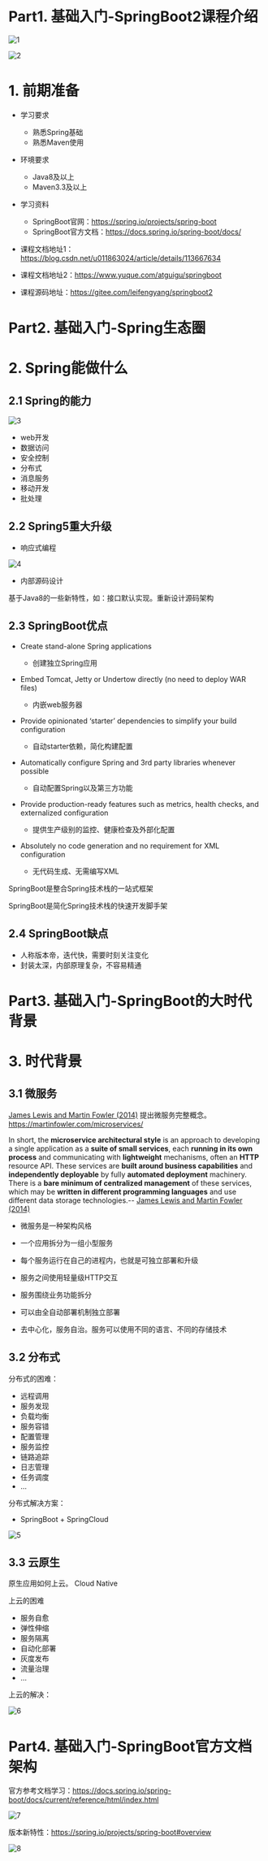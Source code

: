 # Part1. 基础入门-SpringBoot2课程介绍

![1](https://raw.githubusercontent.com/Novak666/Learning-working-skill/main/SpringBoot2/2021.06.27/pics/1.png)

![2](https://raw.githubusercontent.com/Novak666/Learning-working-skill/main/SpringBoot2/2021.06.27/pics/2.png)

# 1. 前期准备

+ 学习要求
  + 熟悉Spring基础
  + 熟悉Maven使用

+ 环境要求
  + Java8及以上
  + Maven3.3及以上

+ 学习资料
  + SpringBoot官网：https://spring.io/projects/spring-boot
  + SpringBoot官方文档：https://docs.spring.io/spring-boot/docs/

+ 课程文档地址1：https://blog.csdn.net/u011863024/article/details/113667634
+ 课程文档地址2：https://www.yuque.com/atguigu/springboot
+ 课程源码地址：https://gitee.com/leifengyang/springboot2

# Part2. 基础入门-Spring生态圈

# 2. Spring能做什么

## 2.1 Spring的能力

![3](https://raw.githubusercontent.com/Novak666/Learning-working-skill/main/SpringBoot2/2021.06.27/pics/3.png)

- web开发
- 数据访问
- 安全控制
- 分布式
- 消息服务
- 移动开发
- 批处理

## 2.2 Spring5重大升级

+ 响应式编程

![4](https://raw.githubusercontent.com/Novak666/Learning-working-skill/main/SpringBoot2/2021.06.27/pics/4.png)

+ 内部源码设计

基于Java8的一些新特性，如：接口默认实现。重新设计源码架构

## 2.3 SpringBoot优点

+ Create stand-alone Spring applications
  + 创建独立Spring应用

+ Embed Tomcat, Jetty or Undertow directly (no need to deploy WAR files)
  + 内嵌web服务器

+ Provide opinionated ‘starter’ dependencies to simplify your build configuration
  + 自动starter依赖，简化构建配置

+ Automatically configure Spring and 3rd party libraries whenever possible
  + 自动配置Spring以及第三方功能

+ Provide production-ready features such as metrics, health checks, and externalized configuration
  + 提供生产级别的监控、健康检查及外部化配置

+ Absolutely no code generation and no requirement for XML configuration
  + 无代码生成、无需编写XML

SpringBoot是整合Spring技术栈的一站式框架

SpringBoot是简化Spring技术栈的快速开发脚手架

## 2.4 SpringBoot缺点

+ 人称版本帝，迭代快，需要时刻关注变化
+ 封装太深，内部原理复杂，不容易精通

# Part3. 基础入门-SpringBoot的大时代背景

# 3. 时代背景

## 3.1 微服务

[James Lewis and Martin Fowler (2014)](https://martinfowler.com/articles/microservices.html)  提出微服务完整概念。<https://martinfowler.com/microservices/>

In short, the **microservice architectural style** is an approach to developing a single application as a **suite of small services**, each **running in its own process** and communicating with **lightweight** mechanisms, often an **HTTP** resource API. These services are **built around business capabilities** and **independently deployable** by fully **automated deployment** machinery. There is a **bare minimum of centralized management** of these services, which may be **written in different programming languages** and use different data storage technologies.-- [James Lewis and Martin Fowler (2014)](https://martinfowler.com/articles/microservices.html)

- 微服务是一种架构风格
- 一个应用拆分为一组小型服务

- 每个服务运行在自己的进程内，也就是可独立部署和升级
- 服务之间使用轻量级HTTP交互

- 服务围绕业务功能拆分
- 可以由全自动部署机制独立部署

- 去中心化，服务自治。服务可以使用不同的语言、不同的存储技术

## 3.2 分布式

分布式的困难：

- 远程调用
- 服务发现
- 负载均衡
- 服务容错
- 配置管理
- 服务监控
- 链路追踪
- 日志管理
- 任务调度
- …

分布式解决方案：

- SpringBoot + SpringCloud

![5](https://raw.githubusercontent.com/Novak666/Learning-working-skill/main/SpringBoot2/2021.06.27/pics/5.png)

## 3.3 云原生

原生应用如何上云。 Cloud Native

上云的困难

- 服务自愈
- 弹性伸缩
- 服务隔离
- 自动化部署
- 灰度发布
- 流量治理
- …

上云的解决：

![6](https://raw.githubusercontent.com/Novak666/Learning-working-skill/main/SpringBoot2/2021.06.27/pics/6.png)

# Part4. 基础入门-SpringBoot官方文档架构

官方参考文档学习：https://docs.spring.io/spring-boot/docs/current/reference/html/index.html

![7](https://raw.githubusercontent.com/Novak666/Learning-working-skill/main/SpringBoot2/2021.06.27/pics/7.png)

版本新特性：https://spring.io/projects/spring-boot#overview

![8](https://raw.githubusercontent.com/Novak666/Learning-working-skill/main/SpringBoot2/2021.06.27/pics/8.png)

